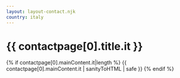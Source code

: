 ```yaml
---
layout: layout-contact.njk
country: italy
---
```

<h1>{{ contactpage[0].title.it }}</h1>
{% if contactpage[0].mainContent.it|length %}
{{ contactpage[0].mainContent.it | sanityToHTML | safe }}
{% endif %}
